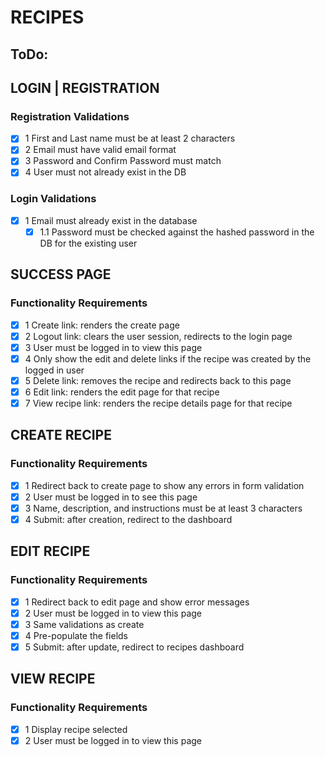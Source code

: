 # RECIPES

## ToDo:
## LOGIN | REGISTRATION 
### Registration Validations
- [x] 1 First and Last name must be at least 2 characters
- [x] 2 Email must have valid email format
- [x] 3 Password and Confirm Password must match
- [x] 4 User must not already exist in the DB
### Login Validations
- [x] 1 Email must already exist in the database
    - [x] 1.1 Password must be checked against the hashed password in the DB for the existing user
## SUCCESS PAGE
### Functionality Requirements
- [x] 1 Create link: renders the create page
- [x] 2 Logout link: clears the user session, redirects to the login page
- [x] 3 User must be logged in to view this page
- [x] 4 Only show the edit and delete links if the recipe was created by the logged in user
- [x] 5 Delete link: removes the recipe and redirects back to this page
- [x] 6 Edit link: renders the edit page for that recipe
- [x] 7 View recipe link: renders the recipe details page for that recipe
## CREATE RECIPE
### Functionality Requirements
- [x] 1 Redirect back to create page to show any errors in form validation
- [x] 2 User must be logged in to see this page
- [x] 3 Name, description, and instructions must be at least 3 characters
- [x] 4 Submit: after creation, redirect to the dashboard
## EDIT RECIPE
### Functionality Requirements
- [x] 1 Redirect back to edit page and show error messages
- [x] 2 User must be logged in to view this page
- [x] 3 Same validations as create
- [x] 4 Pre-populate the fields
- [x] 5 Submit: after update, redirect to recipes dashboard
## VIEW RECIPE
### Functionality Requirements
- [x] 1 Display recipe selected
- [x] 2 User must be logged in to view this page
